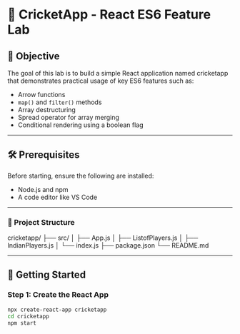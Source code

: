 # 🏏 CricketApp - React ES6 Feature Lab

## 📌 Objective

The goal of this lab is to build a simple React application named cricketapp that demonstrates practical usage of key ES6 features such as:
- Arrow functions
- `map()` and `filter()` methods
- Array destructuring
- Spread operator for array merging
- Conditional rendering using a boolean flag

---

## 🛠️ Prerequisites

Before starting, ensure the following are installed:
- Node.js and npm
- A code editor like VS Code

---


### 📁 Project Structure

cricketapp/
├── src/
│   ├── App.js
│   ├── ListofPlayers.js
│   ├── IndianPlayers.js
│   └── index.js
├── package.json
└── README.md

---

## 🚀 Getting Started

### Step 1: Create the React App

```bash
npx create-react-app cricketapp
cd cricketapp
npm start
